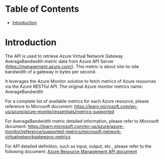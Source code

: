 # Table of Contents
- [Introduction](#introduction)


# Introduction <a name="introduction"></a>
The API is used to retrieve Azure Virtual Network Gateway AverageBandwidth metric data from Azure API Server (https://management.azure.com/). This metric is about site-to-site bandwidth of a gateway in bytes per second.



It leverages the Azure Monitor solution to fetch metrics of Azure resources via the Azure RESTful API. The original Azure monitor metrics name: AverageBandwidth



For a complete list of available metrics for each Azure resource, please reference to Microsoft document: https://learn.microsoft.com/en-us/azure/azure-monitor/essentials/metrics-supported 

For AverageBandwidth metric detailed information, please refer to Microsoft document: https://learn.microsoft.com/en-us/azure/azure-monitor/reference/supported-metrics/microsoft-network-virtualnetworkgateways-metrics

For API detailed definition, such as input, output, etc., please refer to the following document:
[Azure Resource Management API document](https://learn.microsoft.com/en-us/rest/api/monitor/metrics/list?view=rest-monitor-2023-10-01&tabs=HTTP)